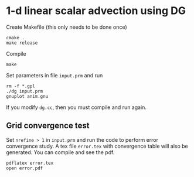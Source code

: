 # 1-d linear scalar advection using DG

Create Makefile (this only needs to be done once)

```shell
cmake .
make release
```

Compile

```shell
make
```

Set parameters in file `input.prm` and run

```shell
rm -f *.gpl
./dg input.prm
gnuplot anim.gnu
```

If you modify `dg.cc`, then you must compile and run again.

## Grid convergence test

Set `nrefine > 1` in `input.prm` and run the code to perform error convergence study. A tex file `error.tex` with convergence table will also be generated. You can compile and see the pdf.

```shell
pdflatex error.tex
open error.pdf
```
